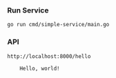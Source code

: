 ### Run Service
`go run cmd/simple-service/main.go`

### API
`http://localhost:8000/hello`

```
    Hello, world!
```